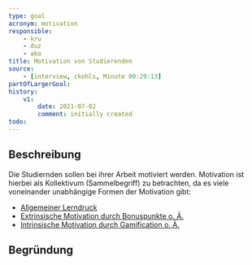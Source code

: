 ```yaml
---
type: goal
acronym: motivation
responsible: 
    - kru
    - duz
    - ako
title: Motivation von Studierenden
source:
    - [interview, ckohls, Minute 00:29:13]
partOfLargerGoal: 
history:
    v1:
        date: 2021-07-02
        comment: initially created
todo: 
---
```


## Beschreibung

Die Studiernden sollen bei ihrer Arbeit motiviert werden. Motivation ist hierbei als Kollektivum (Sammelbegriff) zu betrachten, da es viele voneinander unabhängige Formen der Motivation gibt:

* [Allgemeiner Lerndruck]()
* [Extrinsische Motivation durch Bonuspunkte o. Ä.](./motivationExtrinsisch.md)
* [Intrinsische Motivation durch Gamification o. Ä.](./motivationIntrinsisch.md)

## Begründung